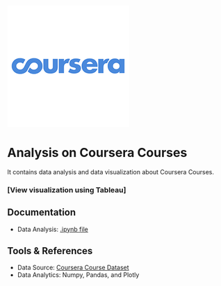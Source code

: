 ![alt text](img/coursera.png)

# Analysis on Coursera Courses
It contains data analysis and data visualization about Coursera Courses.

### [View visualization using Tableau]

## Documentation
- Data Analysis: [.ipynb file](https://nbviewer.jupyter.org/github/albertbill/Coursera-Courses-Analysis/blob/ad4f8590c2ef90904b7dba07fe7f9fc9d41a8ab0/coursera.ipynb)

## Tools & References
- Data Source: [Coursera Course Dataset](https://www.kaggle.com/siddharthm1698/coursera-course-dataset)
- Data Analytics: Numpy, Pandas, and Plotly
